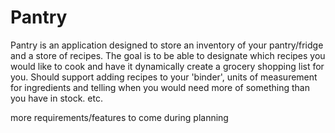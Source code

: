 # Pantry

Pantry is an application designed to store an inventory of your pantry/fridge and a store of recipes.
The goal is to be able to designate which recipes you would like to cook and have it dynamically create a grocery shopping list for you. Should support adding recipes to your 'binder', units of measurement for ingredients and telling when you would need more of something than you have in stock. etc.

more requirements/features to come during planning
